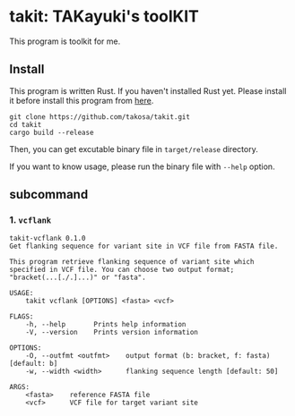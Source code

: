 takit: TAKayuki's toolKIT
=========================

This program is toolkit for me.

## Install

This program is written Rust. If you haven't installed Rust yet.
Please install it before install this program from [here](https://www.rust-lang.org/tools/install).

```
git clone https://github.com/takosa/takit.git
cd takit
cargo build --release
```

Then, you can get excutable binary file in `target/release` directory.

If you want to know usage, please run the binary file with `--help` option.

## subcommand

### 1. `vcflank`

```
takit-vcflank 0.1.0
Get flanking sequence for variant site in VCF file from FASTA file.

This program retrieve flanking sequence of variant site which specified in VCF file. You can choose two output format;
"bracket(...[./.]...)" or "fasta".

USAGE:
    takit vcflank [OPTIONS] <fasta> <vcf>

FLAGS:
    -h, --help       Prints help information
    -V, --version    Prints version information

OPTIONS:
    -O, --outfmt <outfmt>    output format (b: bracket, f: fasta) [default: b]
    -w, --width <width>      flanking sequence length [default: 50]

ARGS:
    <fasta>    reference FASTA file
    <vcf>      VCF file for target variant site
```

